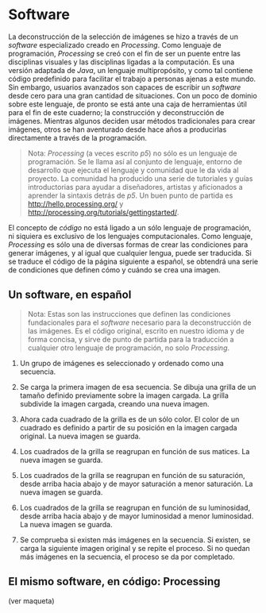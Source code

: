 Software
========
La deconstrucción de la selección de imágenes se hizo a través de un _software_ especializado creado en _Processing_. Como lenguaje de programación, _Processing_ se creó con el fin de ser un puente entre las disciplinas visuales y las disciplinas ligadas a la computación. Es una versión adaptada de _Java_, un lenguaje multipropósito, y como tal contiene código predefinido para facilitar el trabajo a personas ajenas a este mundo. Sin embargo, usuarios avanzados son capaces de escribir un _software_ desde cero para una gran cantidad de situaciones. Con un poco de dominio sobre este lenguaje, de pronto se está ante una caja de herramientas útil para el fin de este cuaderno; la construcción y deconstrucción de imágenes. Mientras algunos deciden usar métodos tradicionales para crear imágenes, otros se han aventurado desde hace años a producirlas directamente a través de la programación.
> Nota: _Processing_ (a veces escrito _p5_) no sólo es un lenguaje de programación. Se le llama así al conjunto de lenguaje, entorno de desarrollo que ejecuta el lenguaje y comunidad que le da vida al proyecto. La comunidad ha producido una serie de tutoriales y guías introductorias para ayudar a diseñadores, artistas y aficionados a aprender la sintaxis detrás de _p5_. Un buen punto de partida es http://hello.processing.org/ y http://processing.org/tutorials/gettingstarted/.

El concepto de _código_ no está ligado a un sólo lenguaje de programación, ni siquiera es exclusivo de los lenguajes computacionales. Como lenguaje, _Processing_ es sólo una de diversas formas de crear las condiciones para generar imágenes, y al igual que cualquier lengua, puede ser traducida. Si se traduce el código de la página siguiente a español, se obtendrá una serie de condiciones que definen cómo y cuándo se crea una imagen.


Un software, en español
-----------------------
> Nota: Estas son las instrucciones que definen las condiciones fundacionales para el _software_ necesario para la deconstrucción de las imágenes. Es el código original, escrito en nuestro idioma y de forma concisa, y sirve de punto de partida para la traducción a cualquier otro lenguaje de programación, no solo _Processing_.

1.  Un grupo de imágenes es seleccionado y ordenado como una secuencia.

2.  Se carga la primera imagen de esa secuencia. Se dibuja una grilla de un tamaño definido previamente sobre la imagen cargada. La grilla subdivide la imagen cargada, creando una nueva imagen.

3.  Ahora cada cuadrado de la grilla es de un sólo color. El color de un cuadrado es definido a partir de su posición en la imagen cargada original. La nueva imagen se guarda.

4.  Los cuadrados de la grilla se reagrupan en función de sus matices. La nueva imagen se guarda.

5.  Los cuadrados de la grilla se reagrupan en función de su saturación, desde arriba hacia abajo y de mayor saturación a menor saturación. La nueva imagen se guarda.

6.  Los cuadrados de la grilla se reagrupan en función de su luminosidad, desde arriba hacia abajo y de mayor luminosidad a menor luminosidad. La nueva imagen se guarda.

7.  Se comprueba si existen más imágenes en la secuencia. Si existen, se carga la siguiente imagen original y se repite el proceso. Si no quedan más imágenes en la secuencia, el proceso se da por completado.


El mismo software, en código: Processing
----------------------------------------
(ver maqueta)
